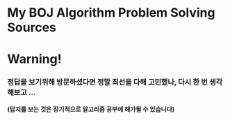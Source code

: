 # My BOJ Algorithm Problem Solving Sources

# Warning! 
### 정답을 보기위해 방문하셨다면 정말 최선을 다해 고민했나, 다시 한 번 생각해보고 ... 

**(답지를 보는 것은 장기적으로 알고리즘 공부에 해가될 수 있습니다)**
